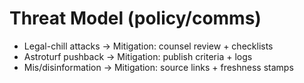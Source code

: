 # Threat Model (policy/comms)
- Legal-chill attacks → Mitigation: counsel review + checklists
- Astroturf pushback → Mitigation: publish criteria + logs
- Mis/disinformation → Mitigation: source links + freshness stamps
